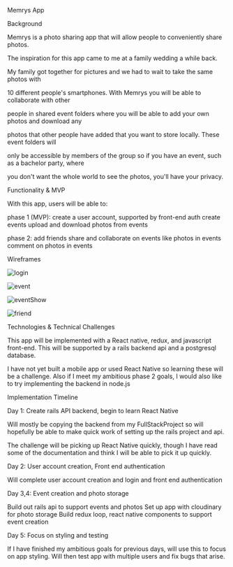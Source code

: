 Memrys App

Background

Memrys is a photo sharing app that will allow people to conveniently share photos.

The inspiration for this app came to me at a family wedding a while back.

My family got together for pictures and we had to wait to take the same photos with

10 different people's smartphones.  With Memrys you will be able to collaborate with other

people in shared event folders where you will be able to add your own photos and download any

photos that other people have added that you want to store locally.  These event folders will

only be accessible by members of the group so if you have an event, such as a bachelor party, where

you don't want the whole world to see the photos, you'll have your privacy.


Functionality & MVP

With this app, users will be able to:

phase 1 (MVP):
create a user account, supported by front-end auth
create events
upload and download photos from events

phase 2:
add friends
share and collaborate on events
like photos in events
comment on photos in events

Wireframes

![login](/wireframes/Create-Login.png)

![event](/wireframes/EventPage.png)

![eventShow](/wireframes/EventShowPage.png)

![friend](/wireframes/AddInviteFriend.png)

Technologies & Technical Challenges

This app will be implemented with a React native, redux, and javascript front-end.
This will be supported by a rails backend api and a postgresql database.

I have not yet built a mobile app or used React Native so learning these will be a challenge.
Also if I meet my ambitious phase 2 goals, I would also like to try implementing the
backend in node.js

Implementation Timeline

Day 1: Create rails API backend, begin to learn React Native

Will mostly be copying the backend from my FullStackProject so will hopefully be able to
make quick work of setting up the rails project and api.

The challenge will be picking up React Native quickly, though I have read some of the
documentation and think I will be able to pick it up quickly.

Day 2: User account creation, Front end authentication

Will complete user account creation and login and front end authentication

Day 3,4: Event creation and photo storage

Build out rails api to support events and photos
Set up app with cloudinary for photo storage
Build redux loop, react native components to support event creation

Day 5: Focus on styling and testing

If I have finished my ambitious goals for previous days, will use this to focus
on app styling.  Will then test app with multiple users and fix bugs that arise.

